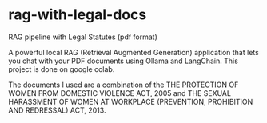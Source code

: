 # rag-with-legal-docs
RAG pipeline with Legal Statutes (pdf format)

A powerful local RAG (Retrieval Augmented Generation) application that lets you chat with your PDF documents using Ollama and LangChain. This project is done on google colab. 

The documents I used are a combination of the THE PROTECTION OF WOMEN FROM DOMESTIC VIOLENCE ACT, 2005 and THE SEXUAL HARASSMENT OF WOMEN AT WORKPLACE (PREVENTION, PROHIBITION AND REDRESSAL) ACT, 2013.
